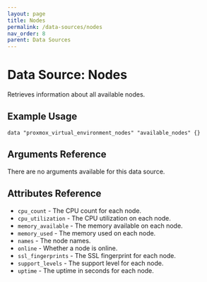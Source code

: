 ```yaml
---
layout: page
title: Nodes
permalink: /data-sources/nodes
nav_order: 8
parent: Data Sources
---
```


# Data Source: Nodes

Retrieves information about all available nodes.

## Example Usage

```
data "proxmox_virtual_environment_nodes" "available_nodes" {}
```

## Arguments Reference

There are no arguments available for this data source.

## Attributes Reference

* `cpu_count` - The CPU count for each node.
* `cpu_utilization` - The CPU utilization on each node.
* `memory_available` - The memory available on each node.
* `memory_used` - The memory used on each node.
* `names` - The node names.
* `online` - Whether a node is online.
* `ssl_fingerprints` - The SSL fingerprint for each node.
* `support_levels` - The support level for each node.
* `uptime` - The uptime in seconds for each node.
